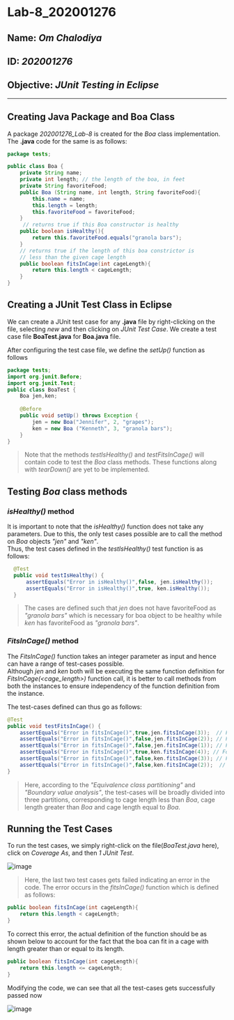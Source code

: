 # Lab-8_202001276
## **Name:** *Om Chalodiya*
## **ID:** *202001276*
## **Objective:** *JUnit Testing in Eclipse*
---

## Creating Java Package and Boa Class

A package _202001276_Lab-8_ is created for the _Boa_ class implementation. The **.java** code for the same is as follows:

```java
package tests;

public class Boa {
	private String name; 
	private int length; // the length of the boa, in feet 
	private String favoriteFood; 
	public Boa (String name, int length, String favoriteFood){
		this.name = name; 
		this.length = length; 
		this.favoriteFood = favoriteFood; 
	} 
	 // returns true if this Boa constructor is healthy 
	public boolean isHealthy(){ 
		return this.favoriteFood.equals("granola bars");
	} 
	// returns true if the length of this boa constrictor is 
	// less than the given cage length 
	public boolean fitsInCage(int cageLength){
		return this.length < cageLength; 
	}
}
```

## Creating a JUnit Test Class in Eclipse

We can create a JUnit test case for any **.java** file by right-clicking on the file, selecting _new_ and then clicking on _JUnit Test Case_. We create a test case file **BoaTest.java** for **Boa.java** file.

After configuring the test case file, we define the _setUp()_ function as follows

```java
package tests;
import org.junit.Before;
import org.junit.Test;
public class BoaTest {
	Boa jen,ken;
	
	@Before
	public void setUp() throws Exception { 
		jen = new Boa("Jennifer", 2, "grapes");
		ken = new Boa ("Kenneth", 3, "granola bars");
	} 
}
```

> Note that the methods _testIsHealthy()_ and _testFitsInCage()_ will contain code to test the _Boa_ class methods. These functions along with _tearDown()_ are yet to be implemented.

## Testing _Boa_ class methods

### _isHealthy()_ method

It is important to note that the _isHealthy()_ function does not take any parameters. Due to this, the only test cases possible are to call the method on _Boa_ objects _"jen"_ and _"ken"_.  
Thus, the test cases defined in the _testIsHealthy()_ test function is as follows:

```java
  @Test
  public void testIsHealthy() {
      assertEquals("Error in isHealthy()",false, jen.isHealthy());
      assertEquals("Error in isHealthy()",true, ken.isHealthy());
  }
```

> The cases are defined such that _jen_ does not have favoriteFood as _"granola bars"_ which is necessary for boa object to be healthy while _ken_ has favoriteFood as _"granola bars"_.

### _FitsInCage()_ method

The _FitsInCage()_ function takes an integer parameter as input and hence can have a range of test-cases possible.  
Although _jen_ and _ken_ both will be executing the same function definition for _FitsInCage(<cage_length>)_ function call, it is better to call methods from both the instances to ensure independency of the function definition from the instance.

The test-cases defined can thus go as follows:

```java
@Test
public void testFitsInCage() {
    assertEquals("Error in fitsInCage()",true,jen.fitsInCage(3));  // For length of cage greater than jen's boa
    assertEquals("Error in fitsInCage()",false,jen.fitsInCage(2)); // For length of cage equal to jen's boa
    assertEquals("Error in fitsInCage()",false,jen.fitsInCage(1)); // For length of cage less than jen's boa
    assertEquals("Error in fitsInCage()",true,ken.fitsInCage(4)); // For length of cage greater than ken's boa
    assertEquals("Error in fitsInCage()",false,ken.fitsInCage(3)); // For length of cage equal to ken's boa
    assertEquals("Error in fitsInCage()",false,ken.fitsInCage(2));  // For length of cage less than ken's boa
}
```

> Here, according to the _"Equivalence class partitioning"_ and _"Boundary value analysis"_, the test-cases will be broadly divided into three partitions, corresponding to cage length less than _Boa_, cage length greater than _Boa_ and cage length equal to _Boa_.

## Running the Test Cases

To run the test cases, we simply right-click on the file(_BoaTest.java_ here), click on _Coverage As_, and then _1 JUnit Test_.

![image](https://user-images.githubusercontent.com/77343775/233540323-2ab61303-762a-4861-8824-6b7c5aaa3706.png)

> Here, the last two test cases gets failed indicating an error in the code. The error occurs in the _fitsInCage()_ function which is defined as follows:

```java
public boolean fitsInCage(int cageLength){
    return this.length < cageLength; 
}
```

To correct this error, the actual definition of the function should be as shown below to account for the fact that the boa can fit in a cage with length greater than or equal to its length.

```java
public boolean fitsInCage(int cageLength){
    return this.length <= cageLength; 
}
```

Modifying the code, we can see that all the test-cases gets successfully passed now

![image](https://user-images.githubusercontent.com/77343775/233540355-c35e59e3-f5a4-4e4f-9800-0d689fb58a2a.png)
